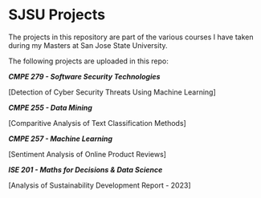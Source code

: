 # SJSU Projects

The projects in this repository are part of the various courses I have taken during my Masters at San Jose State University. 



The following projects are uploaded in this repo:

***CMPE 279 - Software Security Technologies***

[Detection of Cyber Security Threats Using Machine Learning]

***CMPE 255 - Data Mining***

[Comparitive Analysis of Text Classification Methods]

***CMPE 257 - Machine Learning***

[Sentiment Analysis of Online Product Reviews]

***ISE 201 - Maths for Decisions & Data Science***

[Analysis of Sustainability Development Report - 2023]
